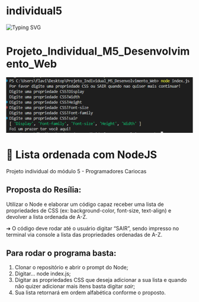 # individual5

![Typing SVG](https://readme-typing-svg.herokuapp.com/?color=f0000&size=40&center=true&vCenter=true&width=1000&lines=+Ola+sou+Jonatan+Silva+bem+vindo!)
# Projeto_Individual_M5_Desenvolvimento_Web
![image](https://github.com/FlaviaSena/Projeto_Individual_M5_Desenvolvimento_Web/blob/main/print.png) 
# 📃 Lista ordenada com NodeJS
Projeto individual do módulo 5 - Programadores Cariocas
## Proposta do Resília:
Utilizar o Node e elaborar um código capaz receber uma lista de
propriedades de CSS (ex: background-color, font-size, text-align) e devolver
a lista ordenada de A-Z.

➔ O código deve rodar até o usuário digitar “SAIR”, sendo impresso
no terminal via console a lista das propriedades ordenadas de A-Z.

## Para rodar o programa basta:
1. Clonar o repositório e abrir o prompt do Node;
2. Digitar... node index.js;
3. Digitar as propriedades CSS que deseja adicionar a sua lista e quando não quizer adicionar mais itens basta digitar _sair_;
4. Sua lista retornará em ordem alfabética conforme o proposto.

